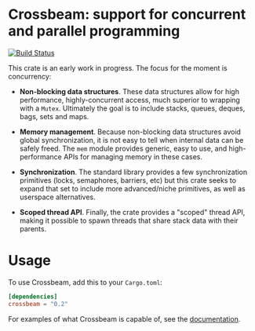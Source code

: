 # Crossbeam: support for concurrent and parallel programming

[![Build Status](https://travis-ci.org/crossbeam-rs/crossbeam.svg?branch=master)](https://travis-ci.org/crossbeam-rs/crossbeam)

This crate is an early work in progress. The focus for the moment is
concurrency:

- **Non-blocking data structures**. These data structures allow for high
performance, highly-concurrent access, much superior to wrapping with a
`Mutex`. Ultimately the goal is to include stacks, queues, deques, bags, sets
and maps.

- **Memory management**. Because non-blocking data structures avoid global
synchronization, it is not easy to tell when internal data can be safely
freed. The `mem` module provides generic, easy to use, and high-performance APIs
for managing memory in these cases.

- **Synchronization**. The standard library provides a few synchronization
primitives (locks, semaphores, barriers, etc) but this crate seeks to expand
that set to include more advanced/niche primitives, as well as userspace
alternatives.

- **Scoped thread API**. Finally, the crate provides a "scoped" thread API,
making it possible to spawn threads that share stack data with their parents.

# Usage

To use Crossbeam, add this to your `Cargo.toml`:

```toml
[dependencies]
crossbeam = "0.2"
```

For examples of what Crossbeam is capable of, see the
[documentation][docs].

[docs]: https://docs.rs/crate/crossbeam/
